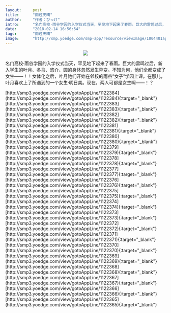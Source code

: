 ```yaml
---
layout:     post
title:      "雨过天晴"
author:     "作者：びっけ"
intro:      "名门高校·雨谷学园的入学仪式当天，罕见地下起来了春雨。巨大的雷鸣过后，新入学生的叶月、冬马、悠介、圆的身体忽然发生异变。不知为何，他们全都变成了女生——！！女体化之后，叶月她们开始在邻校的雨谷“女子”学园上课。在那儿，叶月喜欢上了所遇到的一个女生·明日美。现在，两人可都是女生啊——！？"
date:       "2018-02-14 16:56:54"
tags:       "雨过天晴"
image:      "http://smp.yoedge.com/smp-app/resource/viewImage/1004401appline.png"
---
```

<div style="text-align: center">
<p><img src="http://smp.yoedge.com/smp-app/resource/viewImage/1004401appline.png"/></p>
</div>
<p class="post-meta">
<span>名门高校·雨谷学园的入学仪式当天，罕见地下起来了春雨。巨大的雷鸣过后，新入学生的叶月、冬马、悠介、圆的身体忽然发生异变。不知为何，他们全都变成了女生——！！女体化之后，叶月她们开始在邻校的雨谷“女子”学园上课。在那儿，叶月喜欢上了所遇到的一个女生·明日美。现在，两人可都是女生啊——！？</span>
</p>
[http://smp3.yoedge.com/view/gotoAppLine/1122384](http://smp3.yoedge.com/view/gotoAppLine/1122384){:target="_blank"}
[http://smp3.yoedge.com/view/gotoAppLine/1122383](http://smp3.yoedge.com/view/gotoAppLine/1122383){:target="_blank"}
[http://smp3.yoedge.com/view/gotoAppLine/1122382](http://smp3.yoedge.com/view/gotoAppLine/1122382){:target="_blank"}
[http://smp3.yoedge.com/view/gotoAppLine/1122381](http://smp3.yoedge.com/view/gotoAppLine/1122381){:target="_blank"}
[http://smp3.yoedge.com/view/gotoAppLine/1122380](http://smp3.yoedge.com/view/gotoAppLine/1122380){:target="_blank"}
[http://smp3.yoedge.com/view/gotoAppLine/1122379](http://smp3.yoedge.com/view/gotoAppLine/1122379){:target="_blank"}
[http://smp3.yoedge.com/view/gotoAppLine/1122378](http://smp3.yoedge.com/view/gotoAppLine/1122378){:target="_blank"}
[http://smp3.yoedge.com/view/gotoAppLine/1122377](http://smp3.yoedge.com/view/gotoAppLine/1122377){:target="_blank"}
[http://smp3.yoedge.com/view/gotoAppLine/1122376](http://smp3.yoedge.com/view/gotoAppLine/1122376){:target="_blank"}
[http://smp3.yoedge.com/view/gotoAppLine/1122375](http://smp3.yoedge.com/view/gotoAppLine/1122375){:target="_blank"}
[http://smp3.yoedge.com/view/gotoAppLine/1122374](http://smp3.yoedge.com/view/gotoAppLine/1122374){:target="_blank"}
[http://smp3.yoedge.com/view/gotoAppLine/1122373](http://smp3.yoedge.com/view/gotoAppLine/1122373){:target="_blank"}
[http://smp3.yoedge.com/view/gotoAppLine/1122372](http://smp3.yoedge.com/view/gotoAppLine/1122372){:target="_blank"}
[http://smp3.yoedge.com/view/gotoAppLine/1122371](http://smp3.yoedge.com/view/gotoAppLine/1122371){:target="_blank"}
[http://smp3.yoedge.com/view/gotoAppLine/1122370](http://smp3.yoedge.com/view/gotoAppLine/1122370){:target="_blank"}
[http://smp3.yoedge.com/view/gotoAppLine/1122369](http://smp3.yoedge.com/view/gotoAppLine/1122369){:target="_blank"}
[http://smp3.yoedge.com/view/gotoAppLine/1122368](http://smp3.yoedge.com/view/gotoAppLine/1122368){:target="_blank"}
[http://smp3.yoedge.com/view/gotoAppLine/1122367](http://smp3.yoedge.com/view/gotoAppLine/1122367){:target="_blank"}
[http://smp3.yoedge.com/view/gotoAppLine/1122366](http://smp3.yoedge.com/view/gotoAppLine/1122366){:target="_blank"}
[http://smp3.yoedge.com/view/gotoAppLine/1122365](http://smp3.yoedge.com/view/gotoAppLine/1122365){:target="_blank"}


